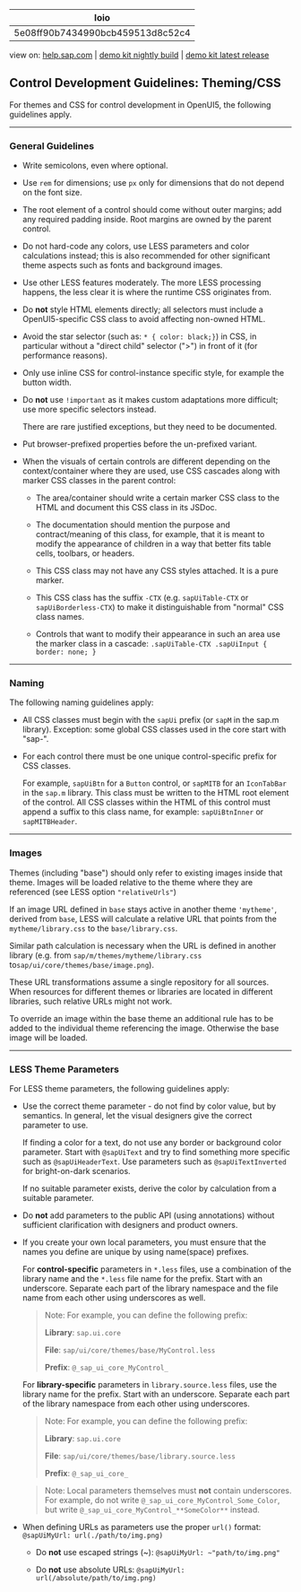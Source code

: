 | loio |
| -----|
| 5e08ff90b7434990bcb459513d8c52c4 |

<div id="loio">

view on: [help.sap.com](https://help.sap.com/viewer/DRAFT/3237636b137e43519a20ad5513c49ccb/latest/en-US/5e08ff90b7434990bcb459513d8c52c4.html) | [demo kit nightly build](https://openui5nightly.hana.ondemand.com/#/topic/5e08ff90b7434990bcb459513d8c52c4) | [demo kit latest release](https://openui5.hana.ondemand.com/#/topic/5e08ff90b7434990bcb459513d8c52c4)</div>
<!-- loio5e08ff90b7434990bcb459513d8c52c4 -->

## Control Development Guidelines: Theming/CSS

For themes and CSS for control development in OpenUI5, the following guidelines apply.

***

### General Guidelines

-   Write semicolons, even where optional.

-   Use `rem` for dimensions; use `px` only for dimensions that do not depend on the font size.

-   The root element of a control should come without outer margins; add any required padding inside. Root margins are owned by the parent control.

-   Do not hard-code any colors, use LESS parameters and color calculations instead; this is also recommended for other significant theme aspects such as fonts and background images.

-   Use other LESS features moderately. The more LESS processing happens, the less clear it is where the runtime CSS originates from.

-   Do **not** style HTML elements directly; all selectors must include a OpenUI5-specific CSS class to avoid affecting non-owned HTML.

-   Avoid the star selector \(such as: `* { color: black;}`\) in CSS, in particular without a "direct child" selector \("\>"\) in front of it \(for performance reasons\).

-   Only use inline CSS for control-instance specific style, for example the button width.

-   Do **not** use `!important` as it makes custom adaptations more difficult; use more specific selectors instead.

    There are rare justified exceptions, but they need to be documented.

-   Put browser-prefixed properties before the un-prefixed variant.

-   When the visuals of certain controls are different depending on the context/container where they are used, use CSS cascades along with marker CSS classes in the parent control:

    -   The area/container should write a certain marker CSS class to the HTML and document this CSS class in its JSDoc.

    -   The documentation should mention the purpose and contract/meaning of this class, for example, that it is meant to modify the appearance of children in a way that better fits table cells, toolbars, or headers.

    -   This CSS class may not have any CSS styles attached. It is a pure marker.

    -   This CSS class has the suffix `-CTX` \(e.g. `sapUiTable-CTX` or `sapUiBorderless-CTX`\) to make it distinguishable from "normal" CSS class names.

    -   Controls that want to modify their appearance in such an area use the marker class in a cascade: `.sapUiTable-CTX .sapUiInput { border: none; }`


***

### Naming

The following naming guidelines apply:

-   All CSS classes must begin with the `sapUi` prefix \(or `sapM` in the sap.m library\). Exception: some global CSS classes used in the core start with "sap-".

-   For each control there must be one unique control-specific prefix for CSS classes.

    For example, `sapUiBtn` for a `Button` control, or `sapMITB` for an `IconTabBar` in the `sap.m` library. This class must be written to the HTML root element of the control. All CSS classes within the HTML of this control must append a suffix to this class name, for example: `sapUiBtnInner` or `sapMITBHeader`.


***

### Images

Themes \(including "base"\) should only refer to existing images inside that theme. Images will be loaded relative to the theme where they are referenced \(see LESS option `"relativeUrls"`\)

If an image URL defined in `base` stays active in another theme `'mytheme'`, derived from `base`, LESS will calculate a relative URL that points from the `mytheme/library.css` to the `base/library.css`.

Similar path calculation is necessary when the URL is defined in another library \(e.g. from `sap/m/themes/mytheme/library.css` to`sap/ui/core/themes/base/image.png`\).

These URL transformations assume a single repository for all sources. When resources for different themes or libraries are located in different libraries, such relative URLs might not work.

To override an image within the base theme an additional rule has to be added to the individual theme referencing the image. Otherwise the base image will be loaded.

***

### LESS Theme Parameters

For LESS theme parameters, the following guidelines apply:

-   Use the correct theme parameter - do not find by color value, but by semantics. In general, let the visual designers give the correct parameter to use.

    If finding a color for a text, do not use any border or background color parameter. Start with `@sapUiText` and try to find something more specific such as `@sapUiHeaderText`. Use parameters such as `@sapUiTextInverted` for bright-on-dark scenarios.

    If no suitable parameter exists, derive the color by calculation from a suitable parameter.

-   Do **not** add parameters to the public API \(using annotations\) without sufficient clarification with designers and product owners.

-   If you create your own local parameters, you must ensure that the names you define are unique by using name\(space\) prefixes.

    For **control-specific** parameters in `*.less` files, use a combination of the library name and the `*.less` file name for the prefix. Start with an underscore. Separate each part of the library namespace and the file name from each other using underscores as well.

    > Note:
    > For example, you can define the following prefix:
    > 
    > **Library**: `sap.ui.core`
    > 
    > **File**: `sap/ui/core/themes/base/MyControl.less`
    > 
    > **Prefix**: `@_sap_ui_core_MyControl_`
    > 
    > 

    For **library-specific** parameters in `library.source.less` files, use the library name for the prefix. Start with an underscore. Separate each part of the library namespace from each other using underscores.

    > Note:
    > For example, you can define the following prefix:
    > 
    > **Library**: `sap.ui.core`
    > 
    > **File**: `sap/ui/core/themes/base/library.source.less`
    > 
    > **Prefix**: `@_sap_ui_core_`
    > 
    > 

    > Note:
    > Local parameters themselves must **not** contain underscores. For example, do not write `@_sap_ui_core_MyControl_Some_Color`, but write `@_sap_ui_core_MyControl_**SomeColor**` instead.
    > 
    > 

-   When defining URLs as parameters use the proper `url()` format: `@sapUiMyUrl: url(./path/to/img.png)`
    -   Do **not** use escaped strings \(~\): `@sapUiMyUrl: ~"path/to/img.png"`

    -   Do **not** use absolute URLs: `@sapUiMyUrl: url(/absolute/path/to/img.png)`


